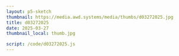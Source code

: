 ```yaml
---
layout: p5-sketch
thumbnail: https://media.awd.systems/media/thumbs/d03272025.jpg
title: d03272025
date: 2025-03-27
thumbnail_local: thumb.jpg

script: /code/d03272025.js
---
```

